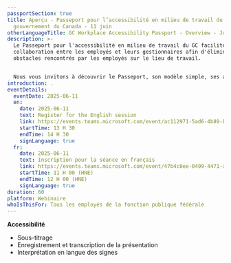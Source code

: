 ```yaml
---
passportSection: true
title: Aperçu - Passeport pour l’accessibilité en milieu de travail du
  gouvernement du Canada - 11 juin
otherLanguageTitle: GC Workplace Accessibility Passport - Overview - June 11
description: >-
  Le Passeport pour l'accessibilité en milieu de travail du GC facilite la
  collaboration entre les employés et leurs gestionnaires afin d'éliminer les
  obstacles rencontrés par les employés sur le lieu de travail. 


  Nous vous invitons à découvrir le Passeport, son modèle simple, ses avantages et les nombreuses ressources qui soutiennent sa mise en œuvre.
introduction: .
eventDetails:
  eventDate: 2025-06-11
  en:
    date: 2025-06-11
    text: Register for the English session
    link: https://events.teams.microsoft.com/event/ac112971-5ad6-4b89-b399-305c0a21e9e3@d05bc194-94bf-4ad6-ae2e-1db0f2e38f5e
    startTime: 13 H 30
    endTime: 14 H 30
    signLanguage: true
  fr:
    date: 2025-06-11
    text: Inscription pour la séance en français
    link: https://events.teams.microsoft.com/event/47b4c0ee-0499-4471-a758-dfc8a4072221@d05bc194-94bf-4ad6-ae2e-1db0f2e38f5e
    startTime: 11 H 00 (HNE)
    endTime: 12 H 00 (HNE)
    signLanguage: true
duration: 60
platform: Webinaire
whoIsThisFor: Tous les employés de la fonction publique fédérale
---
```

**Accessibilité**

* Sous-titrage
* Enregistrement et transcription de la présentation
* Interprétation en langue des signes
